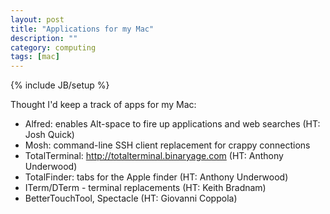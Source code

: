 ```yaml
---
layout: post
title: "Applications for my Mac"
description: ""
category: computing
tags: [mac]
---
```

{% include JB/setup %}

Thought I'd keep a track of apps for my Mac:

*	Alfred: enables Alt-space to fire up applications and web searches (HT: Josh Quick)
*	Mosh: command-line SSH client replacement for crappy connections
*	TotalTerminal: http://totalterminal.binaryage.com (HT: Anthony Underwood)
*	TotalFinder: tabs for the Apple finder (HT: Anthony Underwood)
*	ITerm/DTerm - terminal replacements (HT: Keith Bradnam)
*	BetterTouchTool, Spectacle (HT: Giovanni Coppola)
